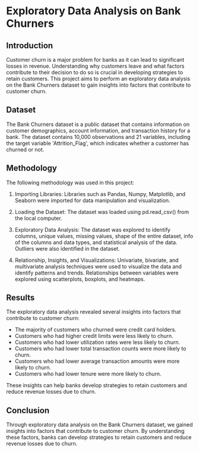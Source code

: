 # Exploratory Data Analysis on Bank Churners

## Introduction

Customer churn is a major problem for banks as it can lead to significant losses in revenue. Understanding why customers leave and what factors contribute to their decision to do so is crucial in developing strategies to retain customers. This project aims to perform an exploratory data analysis on the Bank Churners dataset to gain insights into factors that contribute to customer churn.

## Dataset

The Bank Churners dataset is a public dataset that contains information on customer demographics, account information, and transaction history for a bank. The dataset contains 10,000 observations and 21 variables, including the target variable 'Attrition_Flag', which indicates whether a customer has churned or not.

## Methodology

The following methodology was used in this project:

1. Importing Libraries: Libraries such as Pandas, Numpy, Matplotlib, and Seaborn were imported for data manipulation and visualization.

2. Loading the Dataset: The dataset was loaded using pd.read_csv() from the local computer.

3. Exploratory Data Analysis: The dataset was explored to identify columns, unique values, missing values, shape of the entire dataset, info of the columns and data types, and statistical analysis of the data. Outliers were also identified in the dataset.

4. Relationship, Insights, and Visualizations: Univariate, bivariate, and multivariate analysis techniques were used to visualize the data and identify patterns and trends. Relationships between variables were explored using scatterplots, boxplots, and heatmaps.

## Results

The exploratory data analysis revealed several insights into factors that contribute to customer churn:

- The majority of customers who churned were credit card holders.
- Customers who had higher credit limits were less likely to churn.
- Customers who had lower utilization rates were less likely to churn.
- Customers who had lower total transaction counts were more likely to churn.
- Customers who had lower average transaction amounts were more likely to churn.
- Customers who had lower tenure were more likely to churn.

These insights can help banks develop strategies to retain customers and reduce revenue losses due to churn.

## Conclusion

Through exploratory data analysis on the Bank Churners dataset, we gained insights into factors that contribute to customer churn. By understanding these factors, banks can develop strategies to retain customers and reduce revenue losses due to churn.